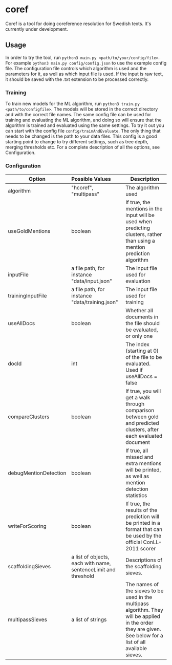 # coref

Coref is a tool for doing coreference resolution for Swedish texts. It's currently under development.

## Usage

In order to try the tool, run `python3 main.py <path/to/your/config/file>`. For example `python3 main.py config/config.json` to use the example config file. The configuration file controls which algorithm is used and the parameters for it, as well as which input file is used. If the input is raw text, it should be saved with the .txt extension to be processed correctly.

### Training
To train new models for the ML algorithm, run `python3 train.py <path/to/configfile>`. The models will be stored in the correct directory and with the correct file names. The same config file can be used for training and evaluating the ML algorithm, and doing so will ensure that the algorithm is trained and evaluated using the same settings. To try it out you can start with the config file `config/trainAndEvaluate`. The only thing that needs to be changed is the path to your data files. This config is a good starting point to change to try different settings, such as tree depth, merging thresholds etc. For a complete description of all the options, see Configuration.

### Configuration
| Option        | Possible Values           | Description  |
| ------------- |:-------------| -----|
| algorithm      | "hcoref", "multipass" | The algorithm used |
| useGoldMentions      | boolean      |   If true, the mentions in the input will be used when predicting clusters, rather than using a mention prediction algorithm |
| inputFile | a file path, for instance  "data/input.json"     |    The input file used for evaluation |
| trainingInputFile | a file path, for instance  "data/training.json"     |    The input file used for training |
| useAllDocs | boolean     |    Whether all documents in the file should be evaluated, or only one |
| docId | int    |    The index (starting at 0) of the file to be evaluated. Used if useAllDocs = false |
| compareClusters | boolean    |    If true, you will get a walk through comparison between gold and predicted clusters, after each evaluated document |
| debugMentionDetection | boolean     |    If true, all missed and extra mentions will be printed, as well as mention detection statistics |
| writeForScoring | boolean  |    If true, the results of the prediction will be printed in a format that can be used by the official ConLL-2011 scorer |
| scaffoldingSieves | a list of objects, each with name, sentenceLimit and threshold    |    Descriptions of the scaffolding sieves. |
| multipassSieves |    a list of strings    |    The names of the sieves to be used in the multipass algorithm. They will be applied in the order they are given. See below for a list of all available sieves. |







